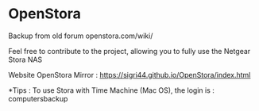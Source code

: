# OpenStora
Backup from old forum openstora.com/wiki/

Feel free to contribute to the project, allowing you to fully use the Netgear Stora NAS

Website OpenStora Mirror : https://sigri44.github.io/OpenStora/index.html

*Tips : To use Stora with Time Machine (Mac OS), the login is : computersbackup
